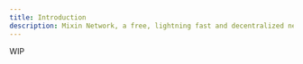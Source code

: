 ```yaml
---
title: Introduction
description: Mixin Network, a free, lightning fast and decentralized network for transferring digital assets.
---
```


WIP